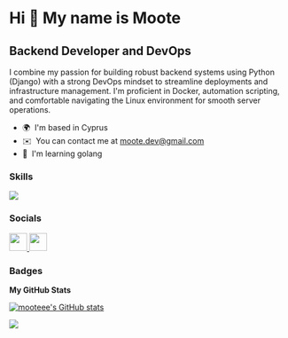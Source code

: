 Hi 👋 My name is Moote
======================

Backend Developer and DevOps
----------------------------

I combine my passion for building robust backend systems using Python (Django) with a strong DevOps mindset to streamline deployments and infrastructure management. I'm proficient in Docker, automation scripting, and comfortable navigating the Linux environment for smooth server operations.

* 🌍  I'm based in Cyprus
* ✉️  You can contact me at [moote.dev@gmail.com](mailto:moote.dev@gmail.com)
* 🧠  I'm learning golang

### Skills

<a href="https://skillicons.dev">
  <img src="https://skillicons.dev/icons?i=python,bash,go,js,django,postman,git,docker,linux,html,css,react,bootstrap,selenium,neovim,postgres,regex,md,discord" />
</a>


### Socials

<p align="left"> <a href="https://www.github.com/mooteee" target="_blank" rel="noreferrer"> <picture> <source media="(prefers-color-scheme: dark)" srcset="https://raw.githubusercontent.com/danielcranney/readme-generator/main/public/icons/socials/github-dark.svg" /> <source media="(prefers-color-scheme: light)" srcset="https://raw.githubusercontent.com/danielcranney/readme-generator/main/public/icons/socials/github.svg" /> <img src="https://raw.githubusercontent.com/danielcranney/readme-generator/main/public/icons/socials/github.svg" width="32" height="32" /> </picture> </a> <a href="https://www.linkedin.com/in/mooteee" target="_blank" rel="noreferrer"> <picture> <source media="(prefers-color-scheme: dark)" srcset="https://raw.githubusercontent.com/danielcranney/readme-generator/main/public/icons/socials/linkedin-dark.svg" /> <source media="(prefers-color-scheme: light)" srcset="https://raw.githubusercontent.com/danielcranney/readme-generator/main/public/icons/socials/linkedin.svg" /> <img src="https://raw.githubusercontent.com/danielcranney/readme-generator/main/public/icons/socials/linkedin.svg" width="32" height="32" /> </picture> </a></p>

### Badges

<b>My GitHub Stats</b>

<a href="http://www.github.com/mooteee"><img src="https://github-readme-stats.vercel.app/api?username=mooteee&show_icons=true&hide=&count_private=true&title_color=0891b2&text_color=ffffff&icon_color=0891b2&bg_color=181824&hide_border=true&show_icons=true" alt="mooteee's GitHub stats" /></a>

<a href="http://www.github.com/mooteee"><img src="https://github-readme-streak-stats.herokuapp.com/?user=mooteee&stroke=ffffff&background=181824&ring=0891b2&fire=0891b2&currStreakNum=ffffff&currStreakLabel=0891b2&sideNums=ffffff&sideLabels=ffffff&dates=ffffff&hide_border=true" /></a>
